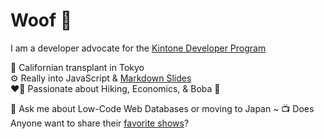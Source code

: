 # Woof 🐶
I am a developer advocate for the [Kintone Developer Program](https://kintone.dev/)  

🗼   Californian transplant in Tokyo  
⚙️   Really into JavaScript & [Markdown Slides](https://github.com/ahandsel/talks)  
❤️‍🔥   Passionate about Hiking, Economics, & Boba 🧋  

💬   Ask me about Low-Code Web Databases or moving to Japan ~
📺   Does Anyone want to share their [favorite shows](Watch_List.md)?
